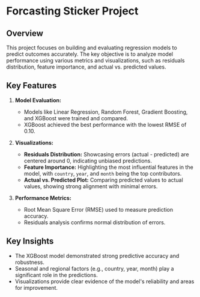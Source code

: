 # Forcasting Sticker Project

## Overview
This project focuses on building and evaluating regression models to predict outcomes accurately. The key objective is to analyze model performance using various metrics and visualizations, such as residuals distribution, feature importance, and actual vs. predicted values.

## Key Features
1. **Model Evaluation:**
   - Models like Linear Regression, Random Forest, Gradient Boosting, and XGBoost were trained and compared.
   - XGBoost achieved the best performance with the lowest RMSE of 0.10.

2. **Visualizations:**
   - **Residuals Distribution:** Showcasing errors (actual - predicted) are centered around 0, indicating unbiased predictions.
   - **Feature Importance:** Highlighting the most influential features in the model, with `country`, `year`, and `month` being the top contributors.
   - **Actual vs. Predicted Plot:** Comparing predicted values to actual values, showing strong alignment with minimal errors.

3. **Performance Metrics:**
   - Root Mean Square Error (RMSE) used to measure prediction accuracy.
   - Residuals analysis confirms normal distribution of errors.

## Key Insights
- The XGBoost model demonstrated strong predictive accuracy and robustness.
- Seasonal and regional factors (e.g., country, year, month) play a significant role in the predictions.
- Visualizations provide clear evidence of the model's reliability and areas for improvement.
